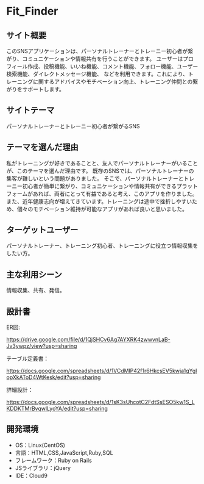 # Fit_Finder

## サイト概要
このSNSアプリケーションは、パーソナルトレーナーとトレーニー初心者が繋がり、コミュニケーションや情報共有を行うことができます。
ユーザーはプロフィール作成、投稿機能、いいね機能、コメント機能、フォロー機能、ユーザー検索機能、ダイレクトメッセージ機能、
などを利用できます。これにより、トレーニングに関するアドバイスやモチベーション向上、トレーニング仲間との繋がりをサポートします。


## サイトテーマ
パーソナルトレーナーとトレーニー初心者が繋がるSNS

## テーマを選んだ理由
私がトレーニングが好きであることと、友人でパーソナルトレーナーがいることが、このテーマを選んだ理由です。
既存のSNSでは、パーソナルトレーナーの集客が難しいという問題がありました。
そこで、パーソナルトレーナーとトレーニー初心者が簡単に繋がり、コミュニケーションや情報共有ができるプラットフォームがあれば、両者にとって有益であると考え、このアプリを作りました。
また、近年健康志向が増えてきています。トレーニングは途中で挫折しやすいため、個々のモチベーション維持が可能なアプリがあれば良いと思いました。

## ターゲットユーザー
パーソナルトレーナー、トレーニング初心者、トレーニングに役立つ情報収集をしたい方。

## 主な利用シーン
情報収集、共有、発信。

## 設計書
ER図:

https://drive.google.com/file/d/1QjSHCv6Ag7AYXRK4zwwvnLaB-Jv3ywpz/view?usp=sharing

テーブル定義書：

https://docs.google.com/spreadsheets/d/1VCdMlP42f1r6HkcsEV5kwja1gYglopXkAToD4WtKesk/edit?usp=sharing

詳細設計：

https://docs.google.com/spreadsheets/d/1sK3sUhcotC2FdtSsESO5kw1S_LKDDKTMrBvqwlLyoYA/edit?usp=sharing

## 開発環境
* OS：Linux(CentOS)
* 言語：HTML,CSS,JavaScript,Ruby,SQL
* フレームワーク：Ruby on Rails
* JSライブラリ：jQuery
* IDE：Cloud9
